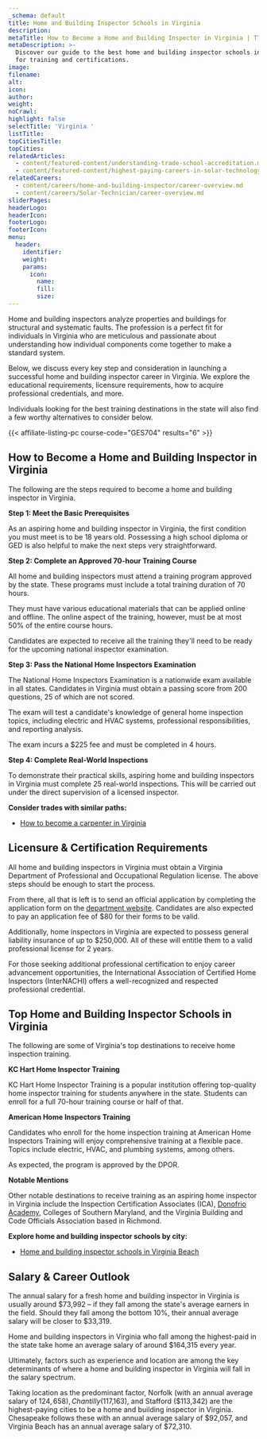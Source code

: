 ```yaml
---
_schema: default
title: Home and Building Inspector Schools in Virginia
description:
metaTitle: How to Become a Home and Building Inspector in Virginia | TTS
metaDescription: >-
  Discover our guide to the best home and building inspector schools in Virginia
  for training and certifications.
image:
filename:
alt:
icon:
author:
weight:
noCrawl:
highlight: false
selectTitle: 'Virginia '
listTitle:
topCitiesTitle:
topCities:
relatedArticles:
  - content/featured-content/understanding-trade-school-accreditation.md
  - content/featured-content/highest-paying-careers-in-solar-technology.md
relatedCareers:
  - content/careers/home-and-building-inspector/career-overview.md
  - content/careers/Solar-Technician/career-overview.md
sliderPages:
headerLogo:
headerIcon:
footerLogo:
footerIcon:
menu:
  header:
    identifier:
    weight:
    params:
      icon:
        name:
        fill:
        size:
---
```

Home and building inspectors analyze properties and buildings for structural and systematic faults. The profession is a perfect fit for individuals in Virginia who are meticulous and passionate about understanding how individual components come together to make a standard system.

Below, we discuss every key step and consideration in launching a successful home and building inspector career in Virginia. We explore the educational requirements, licensure requirements, how to acquire professional credentials, and more.

Individuals looking for the best training destinations in the state will also find a few worthy alternatives to consider below.

{{< affiliate-listing-pc course-code="GES704" results="6" >}}

## **How to Become a Home and Building Inspector in Virginia**

The following are the steps required to become a home and building inspector in Virginia.

**Step 1: Meet the Basic Prerequisites**

As an aspiring home and building inspector in Virginia, the first condition you must meet is to be 18 years old. Possessing a high school diploma or GED is also helpful to make the next steps very straightforward.

**Step 2: Complete an Approved 70-hour Training Course**

All home and building inspectors must attend a training program approved by the state. These programs must include a total training duration of 70 hours.

They must have various educational materials that can be applied online and offline. The online aspect of the training, however, must be at most 50% of the entire course hours.

Candidates are expected to receive all the training they'll need to be ready for the upcoming national inspector examination.

**Step 3: Pass the National Home Inspectors Examination**

The National Home Inspectors Examination is a nationwide exam available in all states. Candidates in Virginia must obtain a passing score from 200 questions, 25 of which are not scored.

The exam will test a candidate's knowledge of general home inspection topics, including electric and HVAC systems, professional responsibilities, and reporting analysis.

The exam incurs a $225 fee and must be completed in 4 hours.

**Step 4: Complete Real-World Inspections**

To demonstrate their practical skills, aspiring home and building inspectors in Virginia must complete 25 real-world inspections. This will be carried out under the direct supervision of a licensed inspector.

**Consider trades with similar paths:**

* [How to become a carpenter in Virginia](https://toptradeschools.com/near-you/carpenter/virginia/)

## **Licensure & Certification Requirements**

All home and building inspectors in Virginia must obtain a Virginia Department of Professional and Occupational Regulation license. The above steps should be enough to start the process.

From there, all that is left is to send an official application by completing the application form on the [department website](https://law.lis.virginia.gov/admincode/title18/agency15/chapter40/section50/). Candidates are also expected to pay an application fee of $80 for their forms to be valid.

Additionally, home inspectors in Virginia are expected to possess general liability insurance of up to $250,000. All of these will entitle them to a valid professional license for 2 years.

For those seeking additional professional certification to enjoy career advancement opportunities, the International Association of Certified Home Inspectors (InterNACHI) offers a well-recognized and respected professional credential.

## **Top Home and Building Inspector Schools in Virginia**

The following are some of Virginia's top destinations to receive home inspection training.

**KC Hart Home Inspector Training**

KC Hart Home Inspector Training is a popular institution offering top-quality home inspector training for students anywhere in the state. Students can enroll for a full 70-hour training course or half of that.

**American Home Inspectors Training**

Candidates who enroll for the home inspection training at American Home Inspectors Training will enjoy comprehensive training at a flexible pace. Topics include electric, HVAC, and plumbing systems, among others.

As expected, the program is approved by the DPOR.

**Notable Mentions**

Other notable destinations to receive training as an aspiring home inspector in Virginia include the Inspection Certification Associates (ICA), [Donofrio Academy](https://www.donofrioinspections.com/ce-classes/), Colleges of Southern Maryland, and the Virginia Building and Code Officials Association based in Richmond.

**Explore home and building inspector schools by city:**

* [Home and building inspector schools in Virginia Beach](https://toptradeschools.com/near-you/home-and-building-inspector/virginia/virginia-beach/)

## **Salary & Career Outlook**

The annual salary for a fresh home and building inspector in Virginia is usually around $73,992 – if they fall among the state's average earners in the field. Should they fall among the bottom 10%, their annual average salary will be closer to $33,319.

Home and building inspectors in Virginia who fall among the highest-paid in the state take home an average salary of around $164,315 every year.

Ultimately, factors such as experience and location are among the key determinants of where a home and building inspector in Virginia will fall in the salary spectrum.

Taking location as the predominant factor, Norfolk (with an annual average salary of $124,658), Chantilly ($117,163), and Stafford ($113,342) are the highest-paying cities to be a home and building inspector in Virginia. Chesapeake follows these with an annual average salary of $92,057, and Virginia Beach has an annual average salary of $72,310.